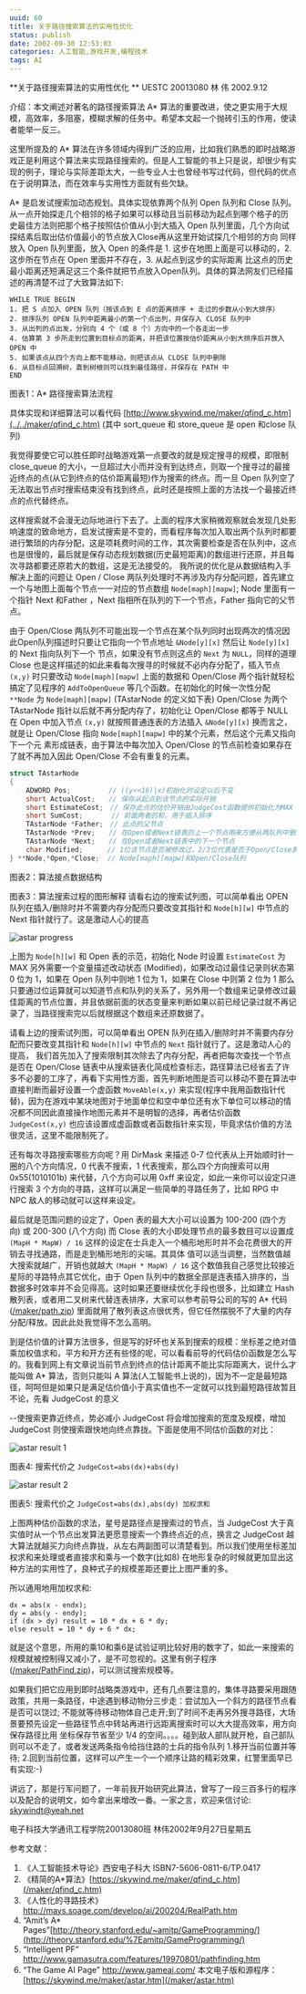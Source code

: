 ```yaml
---
uuid: 60
title: 关于路径搜索算法的实用性优化
status: publish
date: 2002-09-30 12:53:03
categories: 人工智能,游戏开发,编程技术
tags: AI
---
```

**关于路径搜索算法的实用性优化 **
UESTC 20013080 林 伟 2002.9.12 

介绍：本文阐述对著名的路径搜索算法 A\* 算法的重要改进，使之更实用于大规模，高效率，多阻塞，模糊求解的任务中。希望本文起一个抛砖引玉的作用，使读者能举一反三。 

这里所提及的 A\* 算法在许多领域内得到广泛的应用，比如我们熟悉的即时战略游戏正是利用这个算法来实现路径搜索的。但是人工智能的书上只是说，却很少有实现的例子，理论与实际差距太大，一些专业人士也曾经书写过代码，但代码的优点在于说明算法，而在效率与实用性方面就有些欠缺。 

A\* 是启发试搜索加动态规划。具体实现依靠两个队列 Open 队列和 Close 队列。从一点开始探走几个相邻的格子如果可以移动且当前移动为起点到哪个格子的历 史最佳方法则把那个格子按照估价值从小到大插入 Open 队列里面，几个方向试探结素后取出估价值最小的节点放入Close再从这里开始试探几个相邻的方向 同样放入 Open 队列里面，放入 Open 的条件是 1. 这步在地图上面是可以移动的，2. 这步所在节点在 Open 里面并不存在，3. 从起点到这步的实际距离 比这点的历史最小距离还短满足这三个条件就把节点放入Open队列。具体的算法网友们已经描述的再清楚不过了大致算法如下:

```text
WHILE TRUE BEGIN
1. 把 S 点加入 OPEN 队列（按该点到 E 点的距离排序 + 走过的步数从小到大排序） 
2. 排序队列 OPEN 队列中距离最小的第一个点出列，并保存入 CLOSE 队列中 
3. 从出列的点出发，分别向 4 个（或 8 个）方向中的一个各走出一步 
4. 估算第 3 步所走到位置到目标点的距离，并把该位置按估价距离从小到大排序后并放入 OPEN 中 
5. 如果该点从四个方向上都不能移动，则把该点从 CLOSE 队列中删除 
6. 从目标点回溯树，直到树根则可以找到最佳路径，并保存在 PATH 中 
END
```

图表1：A\* 路径搜索算法流程

具体实现和详细算法可以看代码 [http://www.skywind.me/maker/qfind_c.htm](../../maker/qfind_c.htm) (其中 sort_queue 和 store_queue 是 open 和close 队列)

我觉得要使它可以胜任即时战略游戏第一点要改的就是规定搜寻的规模，即限制 close_queue 的大小，一旦超过大小而并没有到达终点，则取一个搜寻过的最接近终点的点(从它到终点的估价距离最短)作为搜索的终点。而一旦 Open 队列空了无法取出节点时搜索结束没有找到终点，此时还是按照上面的方法找一个最接近终点的点代替终点。

这样搜索就不会漫无边际地进行下去了。上面的程序大家稍微观察就会发现几处影响速度的致命地方，启发试搜索是不变的，而看程序每次加入取出两个队列时都要进行繁琐的内存分配，这是项耗费时间的工作，其次需要检查是否在队列中，这点也是很慢的，最后就是保存动态规划数据(历史最短距离)的数组进行还原，并且每次寻路都要还原若大的数组，这是无法接受的。 我所说的优化是从数据结构入手解决上面的问题让 Open / Close 两队列处理时不再涉及内存分配问题，首先建立一个与地图上面每个节点一一对应的节点数组 `Node[maph][mapw]`; Node 里面有一个指针 Next 和Father ，Next 指相所在队列的下一个节点，Father 指向它的父节点。

<!--more-->

由于 Open/Close 两队列不可能出现一个节点在某个队列同时出现两次的情况因此Open队列描述时只要让它指向一个节点地址 `&Node[y][x]` 然后让 `Node[y][x]` 的 Next 指向队列下一个 节点，如果没有节点则这点的 `Next` 为 `NULL`，同样的道理 Close 也是这样描述的如此来看每次搜寻的时候就不必内存分配了，插入节点 `(x,y)` 时只要改动 `Node[maph][mapw]` 上面的数据和 Open/Close 两个指针就轻松搞定了见程序的 `AddToOpenQueue` 等几个函数。在初始化的时候一次性分配 `**Node` 为 `Node[maph][mapw]` \(TAstarNode 的定义如下表) Open/Close 为两个 TAstarNode 指针以后就不再分配内存了，初始化让 Open/Close 都等于 NULL 在 Open 中加入节点 `(x,y)` 就按照普通连表的方法插入 `&Node[y][x]` 换而言之，就是让 Open/Close 指向 `Node[maph][mapw]` 中的某个元素，然后这个元素又指向下一个元 素形成链表，由于算法中每次加入 Open/Close 的节点前检查如果存在了就不再加入因此 Open/Close 不会有重复的元素。

```cpp
struct TAstarNode
{
    ADWORD Pos;　　　　　 // ((y<<16)|x)初始化时设定以后不变
    short ActualCost;　　// 保存从起点到该节点的实际开销
    short EstimateCost;　// 保存此点的估价开销由JudgeCost函数提供初始化为MAX
    short SumCost;       // 前面两者的和，用于插入排序
    TAstarNode *Father;　// 此点的父节点
    TAstarNode *Prev;　　// 在Open或者Next链表的上一个节点用来方便从两队列中删除
    TAstarNode *Next;　　// 在Open或者Next链表中的下一个节点
    char Modified;　　　 // 1位该节点是否被修改过，2/3位代表是否于Open/Close表
} **Node,*Open,*Close;  // Node[maph][mapw]和Open/Close队列
```

图表2：算法接点数据结构

图表3：算法搜索过程的图形解释 请看右边的搜索试列图，可以简单看出 OPEN 队列在插入/删除时并不需要内存分配而只要改变其指针和 `Node[h][w]` 中节点的 Next 指针就行了。这是激动人心的提高

![astar progress](https://skywind3000.github.io/images/blog/wp-content/2011/03/astar0.gif)

上图为 `Node[h][w]` 和 Open 表的示范，初始化 Node 时设置 `EstimateCost` 为 MAX 另外需要一个变量描述改动状态 (Modified)，如果改动过最佳记录则状态第 0 位为 1，如果在 Open 队列中则地 1 位为 1，如果在 Close 中则第 2 位为 1 那么只要通过位运算就可以知道节点和队列的关系了，另外用一个数组来记录修改过最佳距离的节点位置，并且依据前面的状态变量来判断如果以前已经记录过就不再记录了，当路径搜索完以后就根据这个数组来还原数据了。 

请看上边的搜索试列图，可以简单看出 OPEN 队列在插入/删除时并不需要内存分配而只要改变其指针和 `Node[h][w]` 中节点的 `Next` 指针就行了。这是激动人心的提高， 我们首先加入了搜索限制其次除去了内存分配，再者把每次查找一个节点是否在 Open/Close 链表中从搜索链表化简成检查标志，路径算法已经省去了许多不必要的工序了，再看下实用性方面，首先判断地图是否可以移动不要在算法中直接判断而最好设置一个虚函数 `MoveAble(x,y)` 来实现(程序中我用函数指针代替)，因为在游戏中某块地图对于地面单位和空中单位还有水下单位可以移动的情况都不同因此直接操作地图元素并不是明智的选择，再者估价函数 `JudgeCost(x,y)` 也应该设置成虚函数或者函数指针来实现，毕竟求估价值的方法很灵活，这里不能限制死了。 

还有每次寻路搜索哪些方向呢？用 DirMask 来描述 0-7 位代表从上开始顺时针一圈的八个方向情况，0 代表不搜索，1 代表搜索，那么四个方向搜索可以用 0x55(1010101b) 来代替，八个方向可以用 0xff 来设定，如此一来你可以设定只进行搜索 3 个方向的寻路，这样可以满足一些简单的寻路任务了，比如 RPG 中 NPC 敌人的移动就可以这样来设定。

最后就是范围问题的设定了，Open 表的最大大小可以设置为 100-200 (四个方向) 或 200-300 (八个方向) 而 Close 表的大小即处理节点的最多数目可以设置成  `(MapH * MapW) / 16` 这样的设定在士兵走入一个桶形地形时并不会花费很大的开销去寻找通路，而是走到桶形地形的尖端。其具体 值可以适当调整，当然数值越大搜索就越广，开销也就越大 `(MapH * MapW) / 16` 这个数值我自己感觉比较接近星际的寻路特点其它优化，由于 Open 队列中的数据全部是连表插入排序的，当数据多时效率并不会见得高。这时如果还要继续优化手段也很多，比如建立 Hash 散列表，或者用二叉树来代替连表排序，大家可以参考前导公司的写的 A\* 代码 \([/maker/path.zip](/maker/path.zip)\) 里面就用了散列表这点很优秀，但它任然摆脱不了大量的内存分配/释放。因此此处我觉得不怎么高明。

到是估价值的计算方法很多，但是写的好坏也关系到搜索的规模：坐标差之绝对值乘加权值求和，平方和开方还有些怪的呢，可以看看前导的代码估价函数是怎么写的。我看到网上有文章说当前节点到终点的估计距离不能比实际距离大，说什么才能叫做 A\* 算法，否则只能叫 A 算法(人工智能书上说的)，因为不一定是最短路径，呵呵但是如果只是满足估价值小于真实值也不一定就可以找到最短路径故暂且不论，先看 JudgeCost 的意义

--使搜索更靠近终点，势必减小 JudgeCost 将会增加搜索的宽度及规模，增加JudgeCost 则使搜索跟快地向终点靠拢。下面是使用不同估价函数的对比：

![astar result 1](https://skywind3000.github.io/images/blog/wp-content/2011/03/astar1.gif)

图表4: 搜索代价之 `JudgeCost=abs(dx)+abs(dy)`

![astar result 2](https://skywind3000.github.io/images/blog/wp-content/2011/03/astar2.gif)

图表5: 搜索代价之 `JudgeCost=abs(dx),abs(dy) 加权求和`

上图两种估价函数的求法，星号是路径点是搜索过的节点，当 JudgeCost 大于真实值时从一个节点出发算法更愿意搜索一个靠终点近的点，换言之 JudgeCost 越大算法就越买力向终点靠拢，从左右两副图可以清楚看到。所以我们使用坐标差加权求和来处理或者直接求和乘与一个数字(比如8) 在地形复杂的时候就更加显出这种方法的实用性了，良种式子的规模差距还要比上图严重的多。

所以通用地用加权求和:

```
dx = abs(x - endx);
dy = abs(y - endy); 
if (dx > dy) result = 10 * dx + 6 * dy; 
else result = 10 * dy + 6 * dx;
```

就是这个意思，所用的乘10和乘6是试验证明比较好用的数字了，如此一来搜索的规模就被控制得又减小了，是不可忽视的。这里有例子程序([/maker/PathFind.zip](/maker/PathFind.zip))，可以测试搜索规模等。 

如果我们把它应用到即时战略类游戏中，还有几点要注意的，集体寻路要采用跟随政策，共用一条路径，中途遇到移动物分三步走：尝试加入一个斜方的路径节点看是否可以饶过; 不能就等待移动物体自己走开;到了时间不走再另外搜寻路径，大场景要预先设定一些路径节点中转站再进行远距离搜索时可以大大提高效率，用方向保存路径比用 坐标保存节省至少 1/4 的空间。。。。碰到敌人部队就开枪，自己部队则可以不走了，或者发送两条指令给挡住路的士兵的指令队列 1.移开当前位置并等 待; 2.回到当前位置，这样可以产生一个一个顺序让路的精彩效果，红警里面早已有实现:-)

讲远了，那是行军问题了，一年前我开始研究此算法，曾写了一段三百多行的程序以及配合的说明文，如今拿出来增改一番。一家之言，欢迎来信讨论: skywindt@yeah.net 

电子科技大学通讯工程学院20013080班 
林伟2002年9月27日星期五 

参考文献： 

1. 《人工智能技术导论》西安电子科大 ISBN7-5606-0811-6/TP.0417 
2. 《精简的A\*算法》[https://skywind.me/maker/qfind_c.htm](/maker/qfind_c.htm) 
3. 《人性化的寻路技术》<http://mays.soage.com/develop/ai/200204/RealPath.htm> 
4. “Amit’s A\* Pages”[http://theory.stanford.edu/~amitp/GameProgramming/](http://theory.stanford.edu/%7Eamitp/GameProgramming/) 
5. “Intelligent PF” <http://www.gamasutra.com/features/19970801/pathfinding.htm> 
6. “The Game AI Page” <http://www.gameai.com/> 本文电子版和源程序：[https://skywind.me/maker/astar.htm](/maker/astar.htm)

